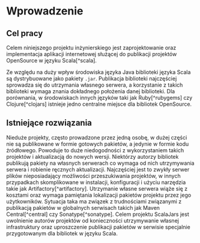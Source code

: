 # Wprowadzenie

## Cel pracy ##

Celem niniejszego projektu inżynierskiego jest zaprojektowanie oraz implementacja aplikacji internetowej służącej do publikacji projektów OpenSource w języku Scala[^scala].

Ze względu na duży wpływ środowiska języka Java biblioteki języka Scala są dystrybuowane jako pakiety `.jar`. Publikacja biblioteki najczęściej sprowadza się do utrzymania własnego serwera, a korzystanie z takich biblioteki wymaga znania dokładnego położenia danej biblioteki. Dla porównania, w środowiskach innych języków taki jak Ruby[^rubygems] czy Clojure[^clojars] istnieje jedno centralne miejsce dla bibliotek OpenSource.

## Istniejące rozwiązania ##

Nieduże projekty, często prowadzone przez jedną osobę, w dużej części nie są publikowane w formie gotowych pakietów, a jedynie w formie kodu źródłowego. Powoduje to duże niedogodności z wykorzystaniem takich projektów i aktualizacją do nowych wersji. Niektórzy autorzy bibliotek publikują pakiety na własnych serwerach co wymaga od nich utrzymywania serwera i robienie ręcznych aktualizacji. Najczęściej jest to zwykły serwer plików nieposiadający możliwości przeszukiwania projektów, w innych przypadkach skomplikowane w instalacji, konfiguracji i użyciu narzędzia takie jak Artifactory[^artifactory]. Utrzymanie własne serwera wiąże się z kosztami oraz wymaga pamiętania lokalizacji pakietów projektu przez jego użytkowników. Sytuacja taka ma związek z trudnościami związanymi z publikacją pakietów w globalnych serwisach takich jak Maven Central[^central] czy Sonatype[^sonatype]. Celem projektu ScalaJars jest uwolnienie autorów projektów od konieczności utrzymywanie własnej infrastruktury oraz uproszczenie publikacji pakietów w serwisie specjalnie przygotowanym dla bibliotek w języku Scala. 

